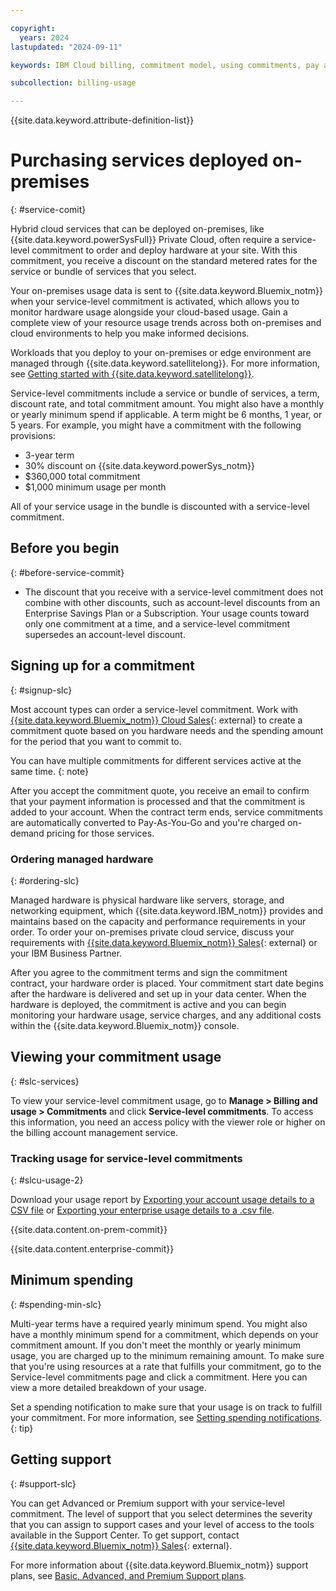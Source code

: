 ```yaml
---

copyright:
  years: 2024
lastupdated: "2024-09-11"

keywords: IBM Cloud billing, commitment model, using commitments, pay as you go with committed use, enterprise savings plan

subcollection: billing-usage

---
```


{{site.data.keyword.attribute-definition-list}}



# Purchasing services deployed on-premises
{: #service-comit}






Hybrid cloud services that can be deployed on-premises, like {{site.data.keyword.powerSysFull}} Private Cloud, often require a service-level commitment to order and deploy hardware at your site. With this commitment, you receive a discount on the standard metered rates for the service or bundle of services that you select.

Your on-premises usage data is sent to {{site.data.keyword.Bluemix_notm}} when your service-level commitment is activated, which allows you to monitor hardware usage alongside your cloud-based usage. Gain a complete view of your resource usage trends across both on-premises and cloud environments to help you make informed decisions.

Workloads that you deploy to your on-premises or edge environment are managed through {{site.data.keyword.satellitelong}}. For more information, see [Getting started with {{site.data.keyword.satellitelong}}](/docs/satellite?topic=satellite-getting-started).

Service-level commitments include a service or bundle of services, a term, discount rate, and total commitment amount. You might also have a monthly or yearly minimum spend if applicable. A term might be 6 months, 1 year, or 5 years. For example, you might have a commitment with the following provisions:
- 3-year term
- 30% discount on {{site.data.keyword.powerSys_notm}}
- $360,000 total commitment
- $1,000 minimum usage per month

All of your service usage in the bundle is discounted with a service-level commitment.

## Before you begin
{: #before-service-commit}



- The discount that you receive with a service-level commitment does not combine with other discounts, such as account-level discounts from an Enterprise Savings Plan or a Subscription. Your usage counts toward only one commitment at a time, and a service-level commitment supersedes an account-level discount.

## Signing up for a commitment
{: #signup-slc}

Most account types can order a service-level commitment. Work with [{{site.data.keyword.Bluemix_notm}} Cloud Sales](https://www.ibm.com/cloud?contactmodule){: external} to create a commitment quote based on you hardware needs and the spending amount for the period that you want to commit to.

You can have multiple commitments for different services active at the same time.
{: note}

After you accept the commitment quote, you receive an email to confirm that your payment information is processed and that the commitment is added to your account. When the contract term ends, service commitments are automatically converted to Pay-As-You-Go and you're charged on-demand pricing for those services.


### Ordering managed hardware
{: #ordering-slc}

Managed hardware is physical hardware like servers, storage, and networking equipment, which {{site.data.keyword.IBM_notm}} provides and maintains based on the capacity and performance requirements in your order. To order your on-premises private cloud service, discuss your requirements with [{{site.data.keyword.Bluemix_notm}} Sales](https://www.ibm.com/cloud?contactmodule){: external} or your IBM Business Partner.

After you agree to the commitment terms and sign the commitment contract, your hardware order is placed. Your commitment start date begins after the hardware is delivered and set up in your data center. When the hardware is deployed, the commitment is active and you can begin monitoring your hardware usage, service charges, and any additional costs within the {{site.data.keyword.Bluemix_notm}} console.

## Viewing your commitment usage
{: #slc-services}

To view your service-level commitment usage, go to **Manage > Billing and usage > Commitments** and click **Service-level commitments**. To access this information, you need an access policy with the viewer role or higher on the billing account management service.

### Tracking usage for service-level commitments
{: #slcu-usage-2}

Download your usage report by [Exporting your account usage details to a CSV file](/docs/billing-usage?topic=billing-usage-viewingusage&interface=ui#export-csv) or [Exporting your enterprise usage details to a .csv file](/docs/billing-usage?topic=billing-usage-enterprise-usage&interface=ui#export-enterprise-csv).

{{site.data.content.on-prem-commit}}

{{site.data.content.enterprise-commit}}

## Minimum spending
{: #spending-min-slc}

Multi-year terms have a required yearly minimum spend. You might also have a monthly minimum spend for a commitment, which depends on your commitment amount. If you don't meet the monthly or yearly minimum usage, you are charged up to the minimum remaining amount. To make sure that you're using resources at a rate that fulfills your commitment, go to the Service-level commitments page and click a commitment. Here you can view a more detailed breakdown of your usage.

Set a spending notification to make sure that your usage is on track to fulfill your commitment. For more information, see [Setting spending notifications](/docs/billing-usage?topic=billing-usage-spending).
{: tip}

## Getting support
{: #support-slc}

You can get Advanced or Premium support with your service-level commitment. The level of support that you select determines the severity that you can assign to support cases and your level of access to the tools available in the Support Center. To get support, contact [{{site.data.keyword.Bluemix_notm}} Sales](https://www.ibm.com/cloud?contactmodule){: external}.

For more information about {{site.data.keyword.Bluemix_notm}} support plans, see [Basic, Advanced, and Premium Support plans](/docs/get-support?topic=get-support-support-plans).
